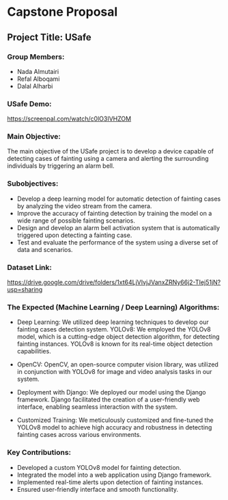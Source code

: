 # Capstone Proposal

## Project Title: USafe 

### Group Members:

- Nada Almutairi
- Refal Alboqami
- Dalal Alharbi

### USafe Demo:

https://screenpal.com/watch/c0lO3IVHZOM


### Main Objective:

The main objective of the USafe project is to develop a device capable of detecting cases of fainting using a camera and alerting the surrounding individuals by triggering an alarm bell.

### Subobjectives:

- Develop a deep learning model for automatic detection of fainting cases by analyzing the video stream from the camera.
- Improve the accuracy of fainting detection by training the model on a wide range of possible fainting scenarios.
- Design and develop an alarm bell activation system that is automatically triggered upon detecting a fainting case.
- Test and evaluate the performance of the system using a diverse set of data and scenarios.


### Dataset Link:

https://drive.google.com/drive/folders/1xt64LjVIvjJVanxZRNy66j2-TIej51jN?usp=sharing


### The Expected (Machine Learning / Deep Learning) Algorithms:

- Deep Learning: We utilized deep learning techniques to develop our fainting cases detection system.
YOLOv8: We employed the YOLOv8 model, which is a cutting-edge object detection algorithm, for detecting fainting instances. YOLOv8 is known for its real-time object detection capabilities.

- OpenCV: OpenCV, an open-source computer vision library, was utilized in conjunction with YOLOv8 for image and video analysis tasks in our system.

- Deployment with Django: We deployed our model using the Django framework. Django facilitated the creation of a user-friendly web interface, enabling seamless interaction with the system.

- Customized Training: We meticulously customized and fine-tuned the YOLOv8 model to achieve high accuracy and robustness in detecting fainting cases across various environments.

### Key Contributions:
-	Developed a custom YOLOv8 model for fainting detection.
-	Integrated the model into a web application using Django framework.
-	Implemented real-time alerts upon detection of fainting instances.
-	Ensured user-friendly interface and smooth functionality.